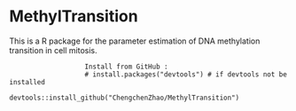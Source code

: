 # MethylTransition

This is a R package for the parameter estimation of DNA methylation transition in cell mitosis.

                       Install from GitHub :  
                       # install.packages("devtools") # if devtools not be installed
                       devtools::install_github("ChengchenZhao/MethylTransition")


